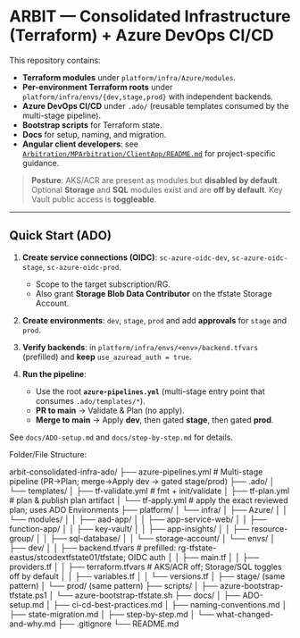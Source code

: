 # ARBIT — Consolidated Infrastructure (Terraform) + Azure DevOps CI/CD

This repository contains:
- **Terraform modules** under `platform/infra/Azure/modules`.
- **Per-environment Terraform roots** under `platform/infra/envs/{dev,stage,prod}` with independent backends.
- **Azure DevOps CI/CD** under `.ado/` (reusable templates consumed by the multi-stage pipeline).
- **Bootstrap scripts** for Terraform state.
- **Docs** for setup, naming, and migration.
- **Angular client developers**: see [`Arbitration/MPArbitration/ClientApp/README.md`](Arbitration/MPArbitration/ClientApp/README.md) for project-specific guidance.

> **Posture**: AKS/ACR are present as modules but **disabled by default**. Optional **Storage** and **SQL** modules exist and are **off by default**. Key Vault public access is **toggleable**.

---

## Quick Start (ADO)

1. **Create service connections (OIDC)**: `sc-azure-oidc-dev`, `sc-azure-oidc-stage`, `sc-azure-oidc-prod`.
   - Scope to the target subscription/RG.
   - Also grant **Storage Blob Data Contributor** on the tfstate Storage Account.

2. **Create environments**: `dev`, `stage`, `prod` and add **approvals** for `stage` and `prod`.

3. **Verify backends**: in `platform/infra/envs/<env>/backend.tfvars` (prefilled) and **keep** `use_azuread_auth = true`.

4. **Run the pipeline**:
   - Use the root **`azure-pipelines.yml`** (multi-stage entry point that consumes `.ado/templates/*`).
   - **PR to main** → Validate & Plan (no apply).
   - **Merge to main** → Apply **dev**, then gated **stage**, then gated **prod**.

See `docs/ADO-setup.md` and `docs/step-by-step.md` for details.


Folder/File Structure:

arbit-consolidated-infra-ado/
├── azure-pipelines.yml                # Multi-stage pipeline (PR->Plan; merge->Apply dev -> gated stage/prod)
├── .ado/
│   └── templates/
│       ├── tf-validate.yml           # fmt + init/validate
│       ├── tf-plan.yml               # plan & publish plan artifact
│       └── tf-apply.yml              # apply the exact reviewed plan; uses ADO Environments
├── platform/
│   └── infra/
│       ├── Azure/
│       │   └── modules/
│       │       ├── aad-app/
│       │       ├── app-service-web/
│       │       ├── function-app/
│       │       ├── key-vault/
│       │       ├── app-insights/
│       │       ├── resource-group/
│       │       ├── sql-database/
│       │       └── storage-account/
│       └── envs/
│           ├── dev/
│           │   ├── backend.tfvars     # prefilled: rg-tfstate-eastus/stcodextfstate01/tfstate; OIDC auth
│           │   ├── main.tf
│           │   ├── providers.tf
│           │   ├── terraform.tfvars   # AKS/ACR off; Storage/SQL toggles off by default
│           │   ├── variables.tf
│           │   └── versions.tf
│           ├── stage/ (same pattern)
│           └── prod/  (same pattern)
├── scripts/
│   ├── azure-bootstrap-tfstate.ps1
│   └── azure-bootstrap-tfstate.sh
├── docs/
│   ├── ADO-setup.md
│   ├── ci-cd-best-practices.md
│   ├── naming-conventions.md
│   ├── state-migration.md
│   ├── step-by-step.md
│   └── what-changed-and-why.md
├── .gitignore
└── README.md

